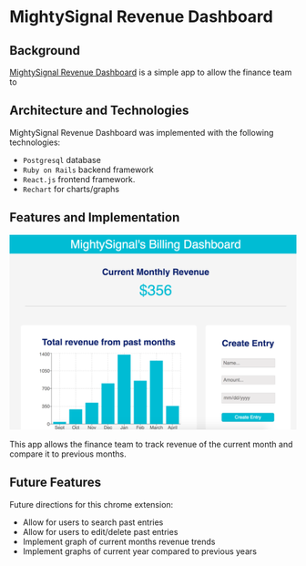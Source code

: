 
# MightySignal Revenue Dashboard

## Background

[MightySignal Revenue Dashboard](https://peaceful-tundra-46601.herokuapp.com/#/) is a simple app to allow the finance team to

## Architecture and Technologies

MightySignal Revenue Dashboard was implemented with the following technologies:

 - `Postgresql` database
 - `Ruby on Rails` backend framework
 - `React.js`  frontend framework.
 - `Rechart` for charts/graphs


## Features and Implementation
![](/app/assets/images/mighty.png)

This app allows the finance team to track revenue of the current month and compare it to previous months.

## Future Features

Future directions for this chrome extension:

- Allow for users to search past entries
- Allow for users to edit/delete past entries
- Implement graph of current months revenue trends
- Implement graphs of current year compared to previous years
